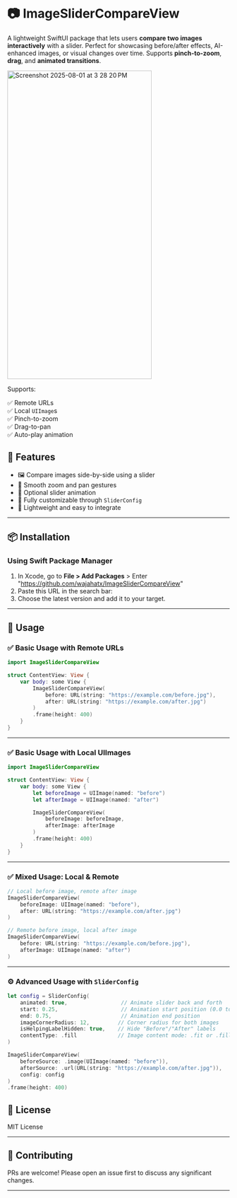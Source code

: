 
# 📷 ImageSliderCompareView

A lightweight SwiftUI package that lets users **compare two images interactively** with a slider. Perfect for showcasing before/after effects, AI-enhanced images, or visual changes over time. Supports **pinch-to-zoom**, **drag**, and **animated transitions**.

<img width="327" height="698" alt="Screenshot 2025-08-01 at 3 28 20 PM" src="https://github.com/user-attachments/assets/d14f4078-f137-40e9-bc6c-e6b78495188b" />

Supports:

✅ Remote URLs  
✅ Local `UIImage`s  
✅ Pinch-to-zoom  
✅ Drag-to-pan  
✅ Auto-play animation


## 🧰 Features

- 🖼️ Compare images side-by-side using a slider
- 📱 Smooth zoom and pan gestures
- 🔁 Optional slider animation
- 🎯 Fully customizable through `SliderConfig`
- 🧵 Lightweight and easy to integrate

---

## 📦 Installation

### Using Swift Package Manager

1. In Xcode, go to **File > Add Packages** > Enter "https://github.com/wajahatx/ImageSliderCompareView"
2. Paste this URL in the search bar:
3. Choose the latest version and add it to your target.

---

## 🚀 Usage

### ✅ Basic Usage with Remote URLs

```swift
import ImageSliderCompareView

struct ContentView: View {
    var body: some View {
        ImageSliderCompareView(
            before: URL(string: "https://example.com/before.jpg"),
            after: URL(string: "https://example.com/after.jpg")
        )
        .frame(height: 400)
    }
}
```

---

### ✅ Basic Usage with Local UIImages

```swift
import ImageSliderCompareView

struct ContentView: View {
    var body: some View {
        let beforeImage = UIImage(named: "before")
        let afterImage = UIImage(named: "after")

        ImageSliderCompareView(
            beforeImage: beforeImage,
            afterImage: afterImage
        )
        .frame(height: 400)
    }
}
```

---

### ✅ Mixed Usage: Local & Remote

```swift
// Local before image, remote after image
ImageSliderCompareView(
    beforeImage: UIImage(named: "before"),
    after: URL(string: "https://example.com/after.jpg")
)

// Remote before image, local after image
ImageSliderCompareView(
    before: URL(string: "https://example.com/before.jpg"),
    afterImage: UIImage(named: "after")
)
```

---

### ⚙️ Advanced Usage with `SliderConfig`

```swift
let config = SliderConfig(
    animated: true,                 // Animate slider back and forth
    start: 0.25,                    // Animation start position (0.0 to 1.0)
    end: 0.75,                      // Animation end position
    imageCornerRadius: 12,         // Corner radius for both images
    isHelpingLabelHidden: true,    // Hide "Before"/"After" labels
    contentType: .fill             // Image content mode: .fit or .fill
)

ImageSliderCompareView(
    beforeSource: .image(UIImage(named: "before")),
    afterSource: .url(URL(string: "https://example.com/after.jpg")),
    config: config
)
.frame(height: 400)
```

## 📄 License

MIT License

---

## 👋 Contributing

PRs are welcome! Please open an issue first to discuss any significant changes.

---
